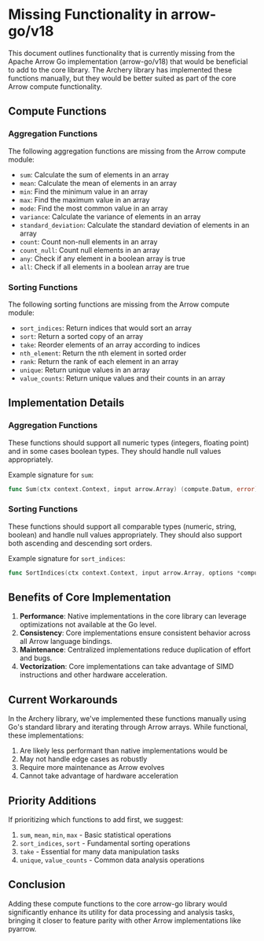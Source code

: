 # Missing Functionality in arrow-go/v18

This document outlines functionality that is currently missing from the Apache Arrow Go implementation (arrow-go/v18) that would be beneficial to add to the core library. The Archery library has implemented these functions manually, but they would be better suited as part of the core Arrow compute functionality.

## Compute Functions

### Aggregation Functions

The following aggregation functions are missing from the Arrow compute module:

- `sum`: Calculate the sum of elements in an array
- `mean`: Calculate the mean of elements in an array
- `min`: Find the minimum value in an array
- `max`: Find the maximum value in an array
- `mode`: Find the most common value in an array
- `variance`: Calculate the variance of elements in an array
- `standard_deviation`: Calculate the standard deviation of elements in an array
- `count`: Count non-null elements in an array
- `count_null`: Count null elements in an array
- `any`: Check if any element in a boolean array is true
- `all`: Check if all elements in a boolean array are true

### Sorting Functions

The following sorting functions are missing from the Arrow compute module:

- `sort_indices`: Return indices that would sort an array
- `sort`: Return a sorted copy of an array
- `take`: Reorder elements of an array according to indices
- `nth_element`: Return the nth element in sorted order
- `rank`: Return the rank of each element in an array
- `unique`: Return unique values in an array
- `value_counts`: Return unique values and their counts in an array

## Implementation Details

### Aggregation Functions

These functions should support all numeric types (integers, floating point) and in some cases boolean types. They should handle null values appropriately.

Example signature for `sum`:

```go
func Sum(ctx context.Context, input arrow.Array) (compute.Datum, error)
```

### Sorting Functions

These functions should support all comparable types (numeric, string, boolean) and handle null values appropriately. They should also support both ascending and descending sort orders.

Example signature for `sort_indices`:

```go
func SortIndices(ctx context.Context, input arrow.Array, options *compute.SortOptions) (compute.Datum, error)
```

## Benefits of Core Implementation

1. **Performance**: Native implementations in the core library can leverage optimizations not available at the Go level.
2. **Consistency**: Core implementations ensure consistent behavior across all Arrow language bindings.
3. **Maintenance**: Centralized implementations reduce duplication of effort and bugs.
4. **Vectorization**: Core implementations can take advantage of SIMD instructions and other hardware acceleration.

## Current Workarounds

In the Archery library, we've implemented these functions manually using Go's standard library and iterating through Arrow arrays. While functional, these implementations:

1. Are likely less performant than native implementations would be
2. May not handle edge cases as robustly
3. Require more maintenance as Arrow evolves
4. Cannot take advantage of hardware acceleration

## Priority Additions

If prioritizing which functions to add first, we suggest:

1. `sum`, `mean`, `min`, `max` - Basic statistical operations
2. `sort_indices`, `sort` - Fundamental sorting operations
3. `take` - Essential for many data manipulation tasks
4. `unique`, `value_counts` - Common data analysis operations

## Conclusion

Adding these compute functions to the core arrow-go library would significantly enhance its utility for data processing and analysis tasks, bringing it closer to feature parity with other Arrow implementations like pyarrow.
